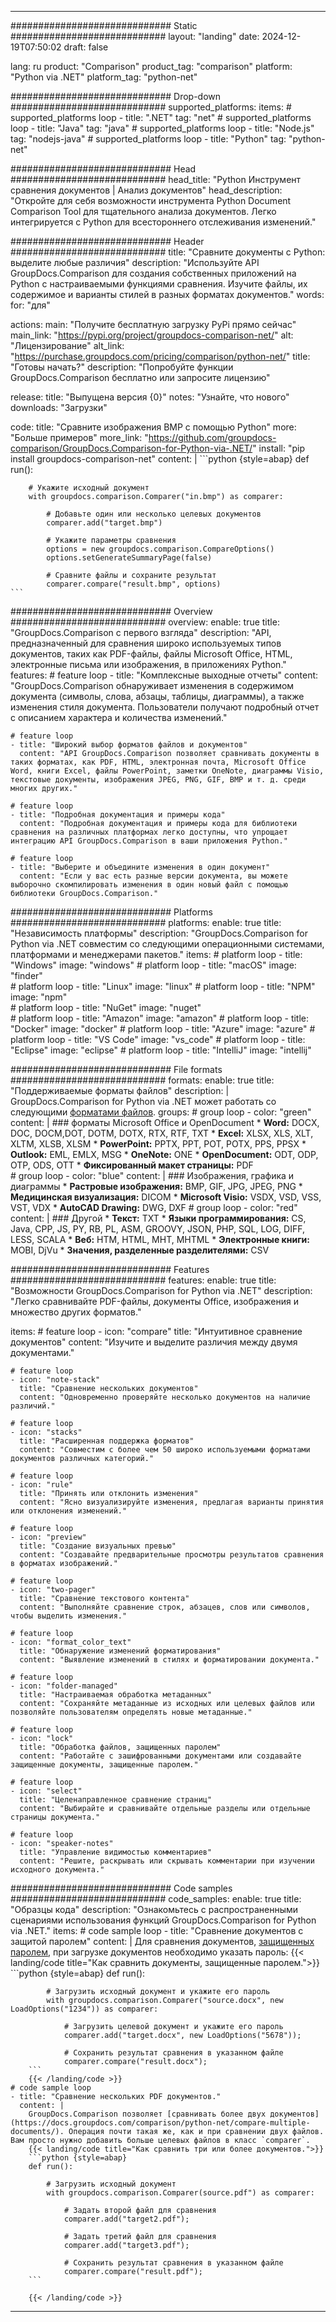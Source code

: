 
---
############################# Static ############################
layout: "landing"
date: 2024-12-19T07:50:02
draft: false

lang: ru
product: "Comparison"
product_tag: "comparison"
platform: "Python via .NET"
platform_tag: "python-net"

############################# Drop-down ############################
supported_platforms:
  items:
    # supported_platforms loop
    - title: ".NET"
      tag: "net"
    # supported_platforms loop
    - title: "Java"
      tag: "java"
    # supported_platforms loop
    - title: "Node.js"
      tag: "nodejs-java"
    # supported_platforms loop
    - title: "Python"
      tag: "python-net"

############################# Head ############################
head_title: "Python Инструмент сравнения документов | Анализ документов"
head_description: "Откройте для себя возможности инструмента Python Document Comparison Tool для тщательного анализа документов. Легко интегрируется с Python для всестороннего отслеживания изменений."

############################# Header ############################
title: "Сравните документы с Python: выделите любые различия"
description: "Используйте API GroupDocs.Comparison для создания собственных приложений на Python с настраиваемыми функциями сравнения. Изучите файлы, их содержимое и варианты стилей в разных форматах документов."
words:
  for: "для"

actions:
  main: "Получите бесплатную загрузку PyPi прямо сейчас"
  main_link: "https://pypi.org/project/groupdocs-comparison-net/"
  alt: "Лицензирование"
  alt_link: "https://purchase.groupdocs.com/pricing/comparison/python-net/"
  title: "Готовы начать?"
  description: "Попробуйте функции GroupDocs.Comparison бесплатно или запросите лицензию"

release:
  title: "Выпущена версия {0}"
  notes: "Узнайте, что нового"
  downloads: "Загрузки"

code:
  title: "Сравните изображения BMP с помощью Python"
  more: "Больше примеров"
  more_link: "https://github.com/groupdocs-comparison/GroupDocs.Comparison-for-Python-via-.NET/"
  install: "pip install groupdocs-comparison-net"
  content: |
    ```python {style=abap}
    def run():

        # Укажите исходный документ
        with groupdocs.comparison.Comparer("in.bmp") as comparer:

            # Добавьте один или несколько целевых документов
            comparer.add("target.bmp")

            # Укажите параметры сравнения
            options = new groupdocs.comparison.CompareOptions()
            options.setGenerateSummaryPage(false)

            # Сравните файлы и сохраните результат
            comparer.compare("result.bmp", options)
    ```

############################# Overview ############################
overview:
  enable: true
  title: "GroupDocs.Comparison с первого взгляда"
  description: "API, предназначенный для сравнения широко используемых типов документов, таких как PDF-файлы, файлы Microsoft Office, HTML, электронные письма или изображения, в приложениях Python."
  features:
    # feature loop
    - title: "Комплексные выходные отчеты"
      content: "GroupDocs.Comparison обнаруживает изменения в содержимом документа (символы, слова, абзацы, таблицы, диаграммы), а также изменения стиля документа. Пользователи получают подробный отчет с описанием характера и количества изменений."

    # feature loop
    - title: "Широкий выбор форматов файлов и документов"
      content: "API GroupDocs.Comparison позволяет сравнивать документы в таких форматах, как PDF, HTML, электронная почта, Microsoft Office Word, книги Excel, файлы PowerPoint, заметки OneNote, диаграммы Visio, текстовые документы, изображения JPEG, PNG, GIF, BMP и т. д. среди многих других."

    # feature loop
    - title: "Подробная документация и примеры кода"
      content: "Подробная документация и примеры кода для библиотеки сравнения на различных платформах легко доступны, что упрощает интеграцию API GroupDocs.Comparison в ваши приложения Python."

    # feature loop
    - title: "Выберите и объедините изменения в один документ"
      content: "Если у вас есть разные версии документа, вы можете выборочно скомпилировать изменения в один новый файл с помощью библиотеки GroupDocs.Comparison."

############################# Platforms ############################
platforms:
  enable: true
  title: "Независимость платформы"
  description: "GroupDocs.Comparison for Python via .NET совместим со следующими операционными системами, платформами и менеджерами пакетов."
  items:
    # platform loop
    - title: "Windows"
      image: "windows"
    # platform loop
    - title: "macOS"
      image: "finder"      
    # platform loop
    - title: "Linux"
      image: "linux"
    # platform loop
    - title: "NPM"
      image: "npm"  
    # platform loop
    - title: "NuGet"
      image: "nuget"      
    # platform loop
    - title: "Amazon"
      image: "amazon"
    # platform loop
    - title: "Docker"
      image: "docker"
    # platform loop
    - title: "Azure"
      image: "azure"
    # platform loop
    - title: "VS Code"
      image: "vs_code"
    # platform loop
    - title: "Eclipse"
      image: "eclipse"
    # platform loop
    - title: "IntelliJ"
      image: "intellij"

############################# File formats ############################
formats:
  enable: true
  title: "Поддерживаемые форматы файлов"
  description: |
    GroupDocs.Comparison for Python via .NET может работать со следующими [форматами файлов](https://docs.groupdocs.com/comparison/net/supported-document-formats/).
  groups:
    # group loop
    - color: "green"
      content: |
        ### форматы Microsoft Office и OpenDocument
        * **Word:** DOCX, DOC, DOCM,DOT, DOTM, DOTX, RTX, RTF, TXT
        * **Excel:** XLSX, XLS, XLT, XLTM, XLSB, XLSM
        * **PowerPoint:** PPTX, PPT, POT, POTX, PPS, PPSX
        * **Outlook:** EML, EMLX, MSG
        * **OneNote:** ONE
        * **OpenDocument:** ODT, ODP, OTP, ODS, OTT
        * **Фиксированный макет страницы:** PDF        
    # group loop
    - color: "blue"
      content: |
        ### Изображения, графика и диаграммы
        * **Растровые изображения:** BMP, GIF, JPG, JPEG, PNG
        * **Медицинская визуализация:** DICOM
        * **Microsoft Visio:** VSDX, VSD, VSS, VST, VDX
        * **AutoCAD Drawing:** DWG, DXF
      # group loop
    - color: "red"
      content: |
        ### Другой
        * **Текст:** TXT
        * **Языки программирования:** CS, Java, CPP, JS, PY, RB, PL, ASM, GROOVY, JSON, PHP, SQL, LOG, DIFF, LESS, SCALA
        * **Веб:** HTM, HTML, MHT, MHTML
        * **Электронные книги:** MOBI, DjVu
        * **Значения, разделенные разделителями:** CSV

############################# Features ############################
features:
  enable: true
  title: "Возможности GroupDocs.Comparison for Python via .NET"
  description: "Легко сравнивайте PDF-файлы, документы Office, изображения и множество других форматов."

  items:
    # feature loop
    - icon: "compare"
      title: "Интуитивное сравнение документов"
      content: "Изучите и выделите различия между двумя документами."

    # feature loop
    - icon: "note-stack"
      title: "Сравнение нескольких документов"
      content: "Одновременно проверяйте несколько документов на наличие различий."

    # feature loop
    - icon: "stacks"
      title: "Расширенная поддержка форматов"
      content: "Совместим с более чем 50 широко используемыми форматами документов различных категорий."

    # feature loop
    - icon: "rule"
      title: "Принять или отклонить изменения"
      content: "Ясно визуализируйте изменения, предлагая варианты принятия или отклонения изменений."

    # feature loop
    - icon: "preview"
      title: "Создание визуальных превью"
      content: "Создавайте предварительные просмотры результатов сравнения в форматах изображений."

    # feature loop
    - icon: "two-pager"
      title: "Сравнение текстового контента"
      content: "Выполняйте сравнение строк, абзацев, слов или символов, чтобы выделить изменения."

    # feature loop
    - icon: "format_color_text"
      title: "Обнаружение изменений форматирования"
      content: "Выявление изменений в стилях и форматировании документа."

    # feature loop
    - icon: "folder-managed"
      title: "Настраиваемая обработка метаданных"
      content: "Сохраняйте метаданные из исходных или целевых файлов или позволяйте пользователям определять новые метаданные."

    # feature loop
    - icon: "lock"
      title: "Обработка файлов, защищенных паролем"
      content: "Работайте с зашифрованными документами или создавайте защищенные документы, защищенные паролем."

    # feature loop
    - icon: "select"
      title: "Целенаправленное сравнение страниц"
      content: "Выбирайте и сравнивайте отдельные разделы или отдельные страницы документа."

    # feature loop
    - icon: "speaker-notes"
      title: "Управление видимостью комментариев"
      content: "Решите, раскрывать или скрывать комментарии при изучении исходного документа."

############################# Code samples ############################
code_samples:
  enable: true
  title: "Образцы кода"
  description: "Ознакомьтесь с распространенными сценариями использования функций GroupDocs.Comparison for Python via .NET."
  items:
    # code sample loop
    - title: "Сравнение документов с защитой паролем"
      content: |
        Для сравнения документов, [защищенных паролем](https://docs.groupdocs.com/comparison/python-net/load-password-protected-documents/), при загрузке документов необходимо указать пароль:
        {{< landing/code title="Как сравнить документы, защищенные паролем.">}}
        ```python {style=abap}
        def run():

            # Загрузить исходный документ и укажите его пароль
            with groupdocs.comparison.Comparer("source.docx", new LoadOptions("1234")) as comparer:

                # Загрузить целевой документ и укажите его пароль
                comparer.add("target.docx", new LoadOptions("5678"));

                # Сохранить результат сравнения в указанном файле
                comparer.compare("result.docx");
        ```
        {{< /landing/code >}}
    # code sample loop
    - title: "Сравнение нескольких PDF документов."
      content: |
        GroupDocs.Comparison позволяет [сравнивать более двух документов](https://docs.groupdocs.com/comparison/python-net/compare-multiple-documents/). Операция почти такая же, как и при сравнении двух файлов. Вам просто нужно добавить больше целевых файлов в класс `comparer`.
        {{< landing/code title="Как сравнить три или более документов.">}}
        ```python {style=abap}
        def run():

            # Загрузить исходный документ
            with groupdocs.comparison.Comparer(source.pdf") as comparer:

                # Задать второй файл для сравнения
                comparer.add("target2.pdf");

                # Задать третий файл для сравнения
                comparer.add("target3.pdf");

                # Сохранить результат сравнения в указанном файле
                comparer.compare("result.pdf");
        ```

        {{< /landing/code >}}

---